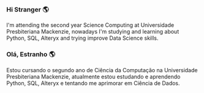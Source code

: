 ### Hi Stranger 🌎
I'm attending the second year Science Computing at Universidade Presbiteriana Mackenzie, nowadays I'm studying and learning about Python, SQL, Alteryx and trying improve Data Science skills.

### Olá, Estranho 🌎
Estou cursando o segundo ano de Ciência da Computação na Universidade Presbiteriana Mackenzie, atualmente estou estudando e aprendendo Python, SQL, Alteryx e tentando me aprimorar em Ciência de Dados.
